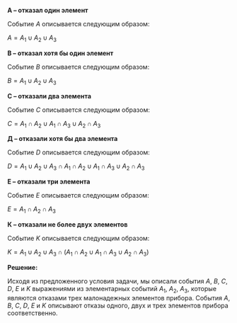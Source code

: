 

**А – отказал один элемент**

Событие $A$ описывается следующим образом:

$A = A_1 \cup A_2 \cup A_3$

**В – отказал хотя бы один элемент**

Событие $B$ описывается следующим образом:

$B = A_1 \cup A_2 \cup A_3$

**С – отказали два элемента**

Событие $C$ описывается следующим образом:

$C = A_1 \cap A_2 \cup A_1 \cap A_3 \cup A_2 \cap A_3$

**Д – отказали хотя бы два элемента**

Событие $D$ описывается следующим образом:

$D = A_1 \cup A_2 \cup A_3 \cap A_1 \cap A_2 \cup A_1 \cap A_3 \cup A_2 \cap A_3$

**Е – отказали три элемента**

Событие $E$ описывается следующим образом:

$E = A_1 \cap A_2 \cap A_3$

**К – отказали не более двух элементов**

Событие $K$ описывается следующим образом:

$K = A_1 \cup A_2 \cup A_3 \cap (A_1 \cap A_2 \cup A_1 \cap A_3 \cup A_2 \cap A_3)$

**Решение:** 

Исходя из предложенного условия задачи, мы описали события $A$, $B$, $C$, $D$, $E$ и $K$ выражениями из элементарных событий $A_1$, $A_2$, $A_3$, которые являются отказами трех малонадежных элементов прибора. События $A$, $B$, $C$, $D$, $E$ и $K$ описывают отказы одного, двух и трех элементов прибора соответственно.
